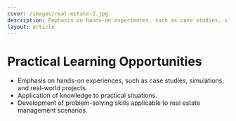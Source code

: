 ```yaml
---
cover: /images/real-estate-2.jpg
description: Emphasis on hands-on experiences, such as case studies, simulations, and real-world projects.
layout: article
---
```


# Practical Learning Opportunities

- Emphasis on hands-on experiences, such as case studies, simulations, and real-world projects.
- Application of knowledge to practical situations.
- Development of problem-solving skills applicable to real estate management scenarios.